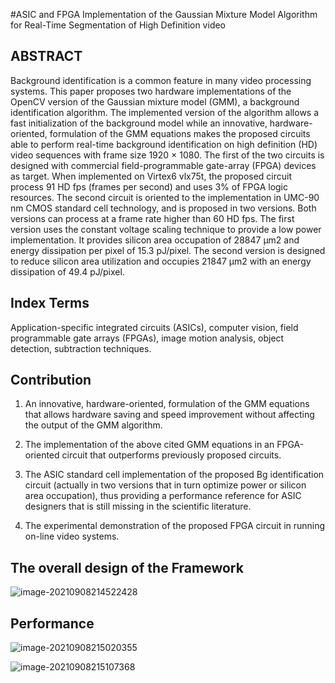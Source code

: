 #ASIC and FPGA Implementation of the Gaussian Mixture Model Algorithm for Real-Time Segmentation of High Definition video
## ABSTRACT

Background identification is a common feature in many video processing systems. This paper proposes two hardware implementations of the OpenCV version of the Gaussian mixture model (GMM), a background identification algorithm. The implemented version of the algorithm allows a fast initialization of the background model while an innovative, hardware-oriented, formulation of the GMM equations makes the proposed circuits able to perform real-time background identification on high definition (HD) video sequences with frame size 1920 × 1080. The first of the two circuits is designed with commercial field-programmable gate-array (FPGA) devices as target. When implemented on Virtex6 vlx75t, the proposed circuit process 91 HD fps (frames per second) and uses 3% of FPGA logic resources. The second circuit is oriented to the implementation in UMC-90 nm CMOS standard cell technology, and is proposed in two versions. Both versions can process at a frame rate higher than 60 HD fps. The first version uses the constant voltage scaling technique to provide a low power implementation. It provides silicon area occupation of 28847 µm2 and energy dissipation per pixel of 15.3 pJ/pixel. The second version is designed to reduce silicon area utilization and occupies 21847 µm2 with an energy dissipation of 49.4 pJ/pixel.

## Index Terms

Application-specific integrated circuits (ASICs), computer vision, field programmable gate arrays (FPGAs), image motion analysis, object detection, subtraction techniques.

## Contribution

1) An innovative, hardware-oriented, formulation of the GMM equations that allows hardware saving and speed improvement without affecting the output of the GMM algorithm.

2) The implementation of the above cited GMM equations in an FPGA-oriented circuit that outperforms previously proposed circuits.

3) The ASIC standard cell implementation of the proposed Bg identification circuit (actually in two versions that in turn optimize power or silicon area occupation), thus providing a performance reference for ASIC designers that is still missing in the scientific literature.

4) The experimental demonstration of the proposed FPGA circuit in running on-line video systems.

## The overall design of the Framework

![image-20210908214522428](https://gitee.com/feiyipengfei/pic-md1/raw/master/20210908214529.png)

## Performance

![image-20210908215020355](https://gitee.com/feiyipengfei/pic-md1/raw/master/20210908215020.png)

![image-20210908215107368](https://gitee.com/feiyipengfei/pic-md1/raw/master/20210908215107.png)

